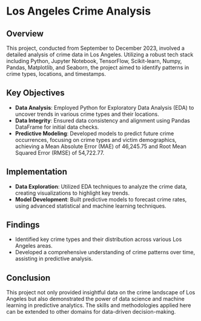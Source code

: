 # Los Angeles Crime Analysis

## Overview
This project, conducted from September to December 2023, involved a detailed analysis of crime data in Los Angeles. Utilizing a robust tech stack including Python, Jupyter Notebook, TensorFlow, Scikit-learn, Numpy, Pandas, Matplotlib, and Seaborn, the project aimed to identify patterns in crime types, locations, and timestamps.

## Key Objectives
- **Data Analysis**: Employed Python for Exploratory Data Analysis (EDA) to uncover trends in various crime types and their locations.
- **Data Integrity**: Ensured data consistency and alignment using Pandas DataFrame for initial data checks.
- **Predictive Modeling**: Developed models to predict future crime occurrences, focusing on crime types and victim demographics, achieving a Mean Absolute Error (MAE) of 46,245.75 and Root Mean Squared Error (RMSE) of 54,722.77.

## Implementation
- **Data Exploration**: Utilized EDA techniques to analyze the crime data, creating visualizations to highlight key trends.
- **Model Development**: Built predictive models to forecast crime rates, using advanced statistical and machine learning techniques.

## Findings
- Identified key crime types and their distribution across various Los Angeles areas.
- Developed a comprehensive understanding of crime patterns over time, assisting in predictive analysis.

## Conclusion
This project not only provided insightful data on the crime landscape of Los Angeles but also demonstrated the power of data science and machine learning in predictive analytics. The skills and methodologies applied here can be extended to other domains for data-driven decision-making.
